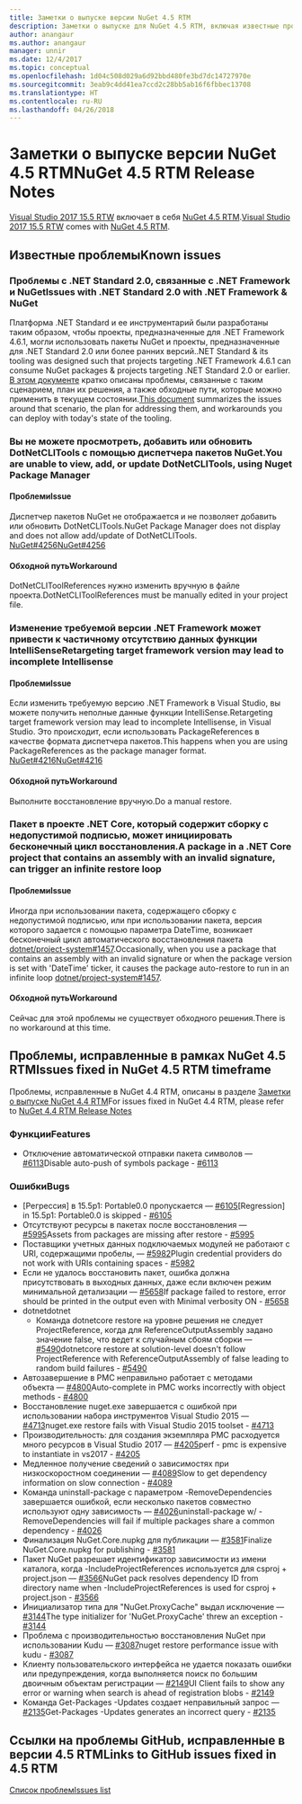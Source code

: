 ```yaml
---
title: Заметки о выпуске версии NuGet 4.5 RTM
description: Заметки о выпуске для NuGet 4.5 RTM, включая известные проблемы, исправления ошибок, добавленные функции и запросы на изменение структуры.
author: anangaur
ms.author: anangaur
manager: unnir
ms.date: 12/4/2017
ms.topic: conceptual
ms.openlocfilehash: 1d04c508d029a6d92bbd480fe3bd7dc14727970e
ms.sourcegitcommit: 3eab9c4dd41ea7ccd2c28bb5ab16f6fbbec13708
ms.translationtype: HT
ms.contentlocale: ru-RU
ms.lasthandoff: 04/26/2018
---
```

# <a name="nuget-45-rtm-release-notes"></a><span data-ttu-id="56453-103">Заметки о выпуске версии NuGet 4.5 RTM</span><span class="sxs-lookup"><span data-stu-id="56453-103">NuGet 4.5 RTM Release Notes</span></span>

<span data-ttu-id="56453-104">[Visual Studio 2017 15.5 RTW](https://www.visualstudio.com/news/releasenotes/vs2017-relnotes) включает в себя [NuGet 4.5 RTM](https://dist.nuget.org/win-x86-commandline/v4.5.0/nuget.exe).</span><span class="sxs-lookup"><span data-stu-id="56453-104">[Visual Studio 2017 15.5 RTW](https://www.visualstudio.com/news/releasenotes/vs2017-relnotes) comes with [NuGet 4.5 RTM](https://dist.nuget.org/win-x86-commandline/v4.5.0/nuget.exe).</span></span>

## <a name="known-issues"></a><span data-ttu-id="56453-105">Известные проблемы</span><span class="sxs-lookup"><span data-stu-id="56453-105">Known issues</span></span>

### <a name="issues-with-net-standard-20-with-net-framework--nuget"></a><span data-ttu-id="56453-106">Проблемы с .NET Standard 2.0, связанные с .NET Framework и NuGet</span><span class="sxs-lookup"><span data-stu-id="56453-106">Issues with .NET Standard 2.0 with .NET Framework & NuGet</span></span> 

<span data-ttu-id="56453-107">Платформа .NET Standard и ее инструментарий были разработаны таким образом, чтобы проекты, предназначенные для .NET Framework 4.6.1, могли использовать пакеты NuGet и проекты, предназначенные для .NET Standard 2.0 или более ранних версий.</span><span class="sxs-lookup"><span data-stu-id="56453-107">.NET Standard & its tooling was designed such that projects targeting .NET Framework 4.6.1 can consume NuGet packages & projects targeting .NET Standard 2.0 or earlier.</span></span> <span data-ttu-id="56453-108">[В этом документе](https://github.com/dotnet/standard/issues/481) кратко описаны проблемы, связанные с таким сценарием, план их решения, а также обходные пути, которые можно применить в текущем состоянии.</span><span class="sxs-lookup"><span data-stu-id="56453-108">[This document](https://github.com/dotnet/standard/issues/481) summarizes the issues around that scenario, the plan for addressing them, and workarounds you can deploy with today's state of the tooling.</span></span>

### <a name="you-are-unable-to-view-add-or-update-dotnetclitools-using-nuget-package-manager"></a><span data-ttu-id="56453-109">Вы не можете просмотреть, добавить или обновить DotNetCLITools с помощью диспетчера пакетов NuGet.</span><span class="sxs-lookup"><span data-stu-id="56453-109">You are unable to view, add, or update DotNetCLITools, using Nuget Package Manager</span></span>

#### <a name="issue"></a><span data-ttu-id="56453-110">Проблеми</span><span class="sxs-lookup"><span data-stu-id="56453-110">Issue</span></span>

<span data-ttu-id="56453-111">Диспетчер пакетов NuGet не отображается и не позволяет добавить или обновить DotNetCLITools.</span><span class="sxs-lookup"><span data-stu-id="56453-111">NuGet Package Manager does not display and does not allow add/update of DotNetCLITools.</span></span> [<span data-ttu-id="56453-112">NuGet#4256</span><span class="sxs-lookup"><span data-stu-id="56453-112">NuGet#4256</span></span>](https://github.com/NuGet/Home/issues/4256)

#### <a name="workaround"></a><span data-ttu-id="56453-113">Обходной путь</span><span class="sxs-lookup"><span data-stu-id="56453-113">Workaround</span></span>

<span data-ttu-id="56453-114">DotNetCLIToolReferences нужно изменить вручную в файле проекта.</span><span class="sxs-lookup"><span data-stu-id="56453-114">DotNetCLIToolReferences must be manually edited in your project file.</span></span>

### <a name="retargeting-target-framework-version-may-lead-to-incomplete-intellisense"></a><span data-ttu-id="56453-115">Изменение требуемой версии .NET Framework может привести к частичному отсутствию данных функции IntelliSense</span><span class="sxs-lookup"><span data-stu-id="56453-115">Retargeting target framework version may lead to incomplete Intellisense</span></span>

#### <a name="issue"></a><span data-ttu-id="56453-116">Проблеми</span><span class="sxs-lookup"><span data-stu-id="56453-116">Issue</span></span>

<span data-ttu-id="56453-117">Если изменить требуемую версию .NET Framework в Visual Studio, вы можете получить неполные данные функции IntelliSense.</span><span class="sxs-lookup"><span data-stu-id="56453-117">Retargeting target framework version may lead to incomplete Intellisense, in Visual Studio.</span></span> <span data-ttu-id="56453-118">Это происходит, если использовать PackageReferences в качестве формата диспетчера пакетов.</span><span class="sxs-lookup"><span data-stu-id="56453-118">This happens when you are using PackageReferences as the package manager format.</span></span> [<span data-ttu-id="56453-119">NuGet#4216</span><span class="sxs-lookup"><span data-stu-id="56453-119">NuGet#4216</span></span>](https://github.com/NuGet/Home/issues/4216)

#### <a name="workaround"></a><span data-ttu-id="56453-120">Обходной путь</span><span class="sxs-lookup"><span data-stu-id="56453-120">Workaround</span></span>

<span data-ttu-id="56453-121">Выполните восстановление вручную.</span><span class="sxs-lookup"><span data-stu-id="56453-121">Do a manual restore.</span></span>

### <a name="a-package-in-a-net-core-project-that-contains-an-assembly-with-an-invalid-signature-can-trigger-an-infinite-restore-loop"></a><span data-ttu-id="56453-122">Пакет в проекте .NET Core, который содержит сборку с недопустимой подписью, может инициировать бесконечный цикл восстановления.</span><span class="sxs-lookup"><span data-stu-id="56453-122">A package in a .NET Core project that contains an assembly with an invalid signature, can trigger an infinite restore loop</span></span>

#### <a name="issue"></a><span data-ttu-id="56453-123">Проблеми</span><span class="sxs-lookup"><span data-stu-id="56453-123">Issue</span></span>

<span data-ttu-id="56453-124">Иногда при использовании пакета, содержащего сборку с недопустимой подписью, или при использовании пакета, версия которого задается с помощью параметра DateTime, возникает бесконечный цикл автоматического восстановления пакета [dotnet/project-system#1457](https://github.com/dotnet/project-system/issues/1457).</span><span class="sxs-lookup"><span data-stu-id="56453-124">Occasionally, when you use a package that contains an assembly with an invalid signature or when the package version is set with 'DateTime' ticker, it causes the package auto-restore to run in an infinite loop [dotnet/project-system#1457](https://github.com/dotnet/project-system/issues/1457).</span></span>

#### <a name="workaround"></a><span data-ttu-id="56453-125">Обходной путь</span><span class="sxs-lookup"><span data-stu-id="56453-125">Workaround</span></span>

<span data-ttu-id="56453-126">Сейчас для этой проблемы не существует обходного решения.</span><span class="sxs-lookup"><span data-stu-id="56453-126">There is no workaround at this time.</span></span>

## <a name="issues-fixed-in-nuget-45-rtm-timeframe"></a><span data-ttu-id="56453-127">Проблемы, исправленные в рамках NuGet 4.5 RTM</span><span class="sxs-lookup"><span data-stu-id="56453-127">Issues fixed in NuGet 4.5 RTM timeframe</span></span>

<span data-ttu-id="56453-128">Проблемы, исправленные в NuGet 4.4 RTM, описаны в разделе [Заметки о выпуске NuGet 4.4 RTM](../release-notes/nuget-4.4-RTM.md)</span><span class="sxs-lookup"><span data-stu-id="56453-128">For issues fixed in NuGet 4.4 RTM, please refer to [NuGet 4.4 RTM Release Notes](../release-notes/nuget-4.4-RTM.md)</span></span> 

### <a name="features"></a><span data-ttu-id="56453-129">Функции</span><span class="sxs-lookup"><span data-stu-id="56453-129">Features</span></span>

- <span data-ttu-id="56453-130">Отключение автоматической отправки пакета символов — [#6113](https://github.com/NuGet/Home/issues/6113)</span><span class="sxs-lookup"><span data-stu-id="56453-130">Disable auto-push of symbols package - [#6113](https://github.com/NuGet/Home/issues/6113)</span></span>

### <a name="bugs"></a><span data-ttu-id="56453-131">Ошибки</span><span class="sxs-lookup"><span data-stu-id="56453-131">Bugs</span></span>

- <span data-ttu-id="56453-132">[Регрессия] в 15.5p1: Portable0.0 пропускается — [#6105](https://github.com/NuGet/Home/issues/6105)</span><span class="sxs-lookup"><span data-stu-id="56453-132">[Regression] in 15.5p1: Portable0.0 is skipped - [#6105](https://github.com/NuGet/Home/issues/6105)</span></span>
- <span data-ttu-id="56453-133">Отсутствуют ресурсы в пакетах после восстановления — [#5995](https://github.com/NuGet/Home/issues/5995)</span><span class="sxs-lookup"><span data-stu-id="56453-133">Assets from packages are missing after restore - [#5995](https://github.com/NuGet/Home/issues/5995)</span></span>
- <span data-ttu-id="56453-134">Поставщики учетных данных подключаемых модулей не работают с URI, содержащими пробелы, — [#5982](https://github.com/NuGet/Home/issues/5982)</span><span class="sxs-lookup"><span data-stu-id="56453-134">Plugin credential providers do not work with URIs containing spaces - [#5982](https://github.com/NuGet/Home/issues/5982)</span></span>
- <span data-ttu-id="56453-135">Если не удалось восстановить пакет, ошибка должна присутствовать в выходных данных, даже если включен режим минимальной детализации — [#5658](https://github.com/NuGet/Home/issues/5658)</span><span class="sxs-lookup"><span data-stu-id="56453-135">If package failed to restore, error should be printed in the output even with Minimal verbosity ON - [#5658](https://github.com/NuGet/Home/issues/5658)</span></span>
- <span data-ttu-id="56453-136">dotnet</span><span class="sxs-lookup"><span data-stu-id="56453-136">dotnet</span></span>
  - <span data-ttu-id="56453-137">Команда dotnetcore restore на уровне решения не следует ProjectReference, когда для ReferenceOutputAssembly задано значение false, что ведет к случайным сбоям сборки — [#5490](https://github.com/NuGet/Home/issues/5490)</span><span class="sxs-lookup"><span data-stu-id="56453-137">dotnetcore restore at solution-level doesn't follow ProjectReference with ReferenceOutputAssembly of false leading to random build failures - [#5490](https://github.com/NuGet/Home/issues/5490)</span></span>
- <span data-ttu-id="56453-138">Автозавершение в PMC неправильно работает с методами объекта — [#4800](https://github.com/NuGet/Home/issues/4800)</span><span class="sxs-lookup"><span data-stu-id="56453-138">Auto-complete in PMC works incorrectly with object methods - [#4800](https://github.com/NuGet/Home/issues/4800)</span></span>
- <span data-ttu-id="56453-139">Восстановление nuget.exe завершается с ошибкой при использовании набора инструментов Visual Studio 2015 — [#4713](https://github.com/NuGet/Home/issues/4713)</span><span class="sxs-lookup"><span data-stu-id="56453-139">nuget.exe restore fails with Visual Studio 2015 toolset - [#4713](https://github.com/NuGet/Home/issues/4713)</span></span>
- <span data-ttu-id="56453-140">Производительность: для создания экземпляра PMC расходуется много ресурсов в Visual Studio 2017 — [#4205](https://github.com/NuGet/Home/issues/4205)</span><span class="sxs-lookup"><span data-stu-id="56453-140">perf - pmc is expensive to instantiate in vs2017 - [#4205](https://github.com/NuGet/Home/issues/4205)</span></span>
- <span data-ttu-id="56453-141">Медленное получение сведений о зависимостях при низкоскоростном соединении — [#4089](https://github.com/NuGet/Home/issues/4089)</span><span class="sxs-lookup"><span data-stu-id="56453-141">Slow to get dependency information on slow connection - [#4089](https://github.com/NuGet/Home/issues/4089)</span></span>
- <span data-ttu-id="56453-142">Команда uninstall-package с параметром -RemoveDependencies завершается ошибкой, если несколько пакетов совместно используют одну зависимость — [#4026](https://github.com/NuGet/Home/issues/4026)</span><span class="sxs-lookup"><span data-stu-id="56453-142">uninstall-package w/ -RemoveDependencies will fail if multiple packages share a common dependency - [#4026](https://github.com/NuGet/Home/issues/4026)</span></span>
- <span data-ttu-id="56453-143">Финализация NuGet.Core.nupkg для публикации — [#3581](https://github.com/NuGet/Home/issues/3581)</span><span class="sxs-lookup"><span data-stu-id="56453-143">Finalize NuGet.Core.nupkg for publishing - [#3581](https://github.com/NuGet/Home/issues/3581)</span></span>
- <span data-ttu-id="56453-144">Пакет NuGet разрешает идентификатор зависимости из имени каталога, когда -IncludeProjectReferences используется для csproj + project.json — [#3566](https://github.com/NuGet/Home/issues/3566)</span><span class="sxs-lookup"><span data-stu-id="56453-144">NuGet pack resolves dependency ID from directory name when -IncludeProjectReferences is used for csproj + project.json - [#3566](https://github.com/NuGet/Home/issues/3566)</span></span>
- <span data-ttu-id="56453-145">Инициализатор типа для "NuGet.ProxyCache" выдал исключение — [#3144](https://github.com/NuGet/Home/issues/3144)</span><span class="sxs-lookup"><span data-stu-id="56453-145">The type initializer for 'NuGet.ProxyCache' threw an exception - [#3144](https://github.com/NuGet/Home/issues/3144)</span></span>
- <span data-ttu-id="56453-146">Проблема с производительностью восстановления NuGet при использовании Kudu — [#3087](https://github.com/NuGet/Home/issues/3087)</span><span class="sxs-lookup"><span data-stu-id="56453-146">nuget restore performance issue with kudu - [#3087](https://github.com/NuGet/Home/issues/3087)</span></span>
- <span data-ttu-id="56453-147">Клиенту пользовательского интерфейса не удается показать ошибки или предупреждения, когда выполняется поиск по большим двоичным объектам регистрации — [#2149](https://github.com/NuGet/Home/issues/2149)</span><span class="sxs-lookup"><span data-stu-id="56453-147">UI Client fails to show any error or warning when search is ahead of registration blobs - [#2149](https://github.com/NuGet/Home/issues/2149)</span></span>
- <span data-ttu-id="56453-148">Команда Get-Packages -Updates создает неправильный запрос — [#2135](https://github.com/NuGet/Home/issues/2135)</span><span class="sxs-lookup"><span data-stu-id="56453-148">Get-Packages -Updates generates an incorrect query - [#2135](https://github.com/NuGet/Home/issues/2135)</span></span>

## <a name="links-to-github-issues-fixed-in-45-rtm"></a><span data-ttu-id="56453-149">Ссылки на проблемы GitHub, исправленные в версии 4.5 RTM</span><span class="sxs-lookup"><span data-stu-id="56453-149">Links to GitHub issues fixed in 4.5 RTM</span></span>

[<span data-ttu-id="56453-150">Список проблем</span><span class="sxs-lookup"><span data-stu-id="56453-150">Issues list</span></span>](https://github.com/NuGet/Home/issues?q=is%3Aissue+milestone%3A4.5+is%3Aclosed)

